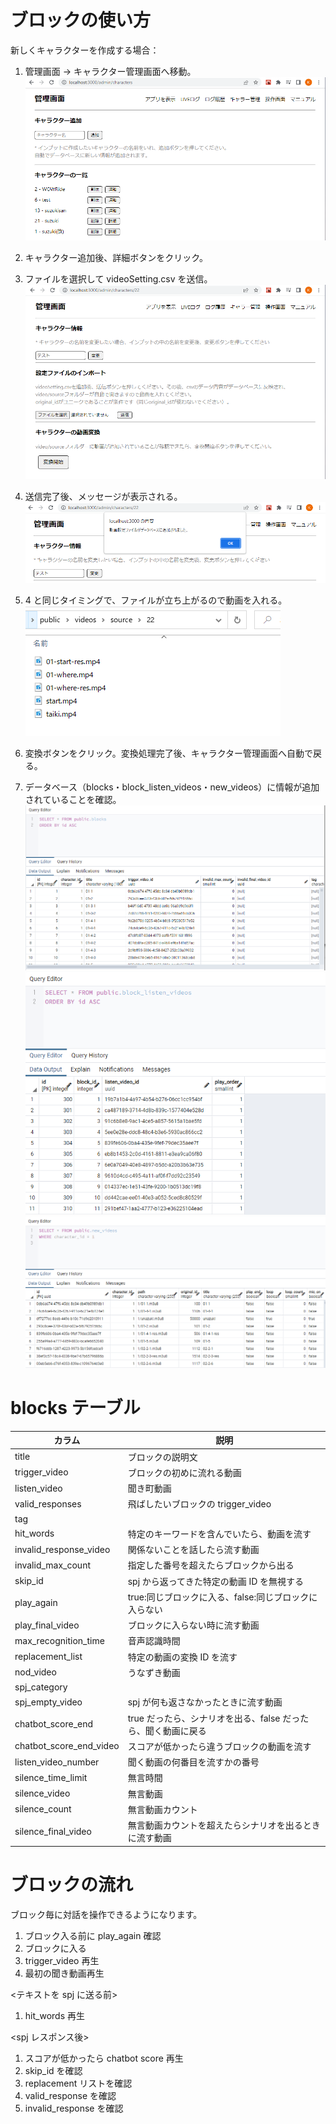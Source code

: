 # ブロックの使い方

新しくキャラクターを作成する場合：

1. 管理画面 → キャラクター管理画面へ移動。
   ![キャラクター管理画面](./images/block/addCharacter.png)
2. キャラクター追加後、詳細ボタンをクリック。
3. ファイルを選択して videoSetting.csv を送信。
   ![キャラクター管理画面](./images/block/setCharacterSettings.png)

4. 送信完了後、メッセージが表示される。
   ![動画設定ファイル追加](./images/block/addedVideoSetting.png)
5. 4 と同じタイミングで、ファイルが立ち上がるので動画を入れる。
   ![ファイルに動画追加](./images/block/file.png)
6. 変換ボタンをクリック。変換処理完了後、キャラクター管理画面へ自動で戻る。
7. データベース（blocks・block_listen_videos・new_videos）に情報が追加されていることを確認。
   ![blocksテーブル](./images/block/block.png)
   ![block_listen_videosテーブル](./images/block/block_listen_videos.png)
   ![new_videosテーブル](./images/block/new_videos.png)

# blocks テーブル

| カラム                  | 説明                                                          |
| ----------------------- | ------------------------------------------------------------- |
| title                   | ブロックの説明文                                              |
| trigger_video        　　| ブロックの初めに流れる動画                                    |
| listen_video         　　| 聞き町動画                                                      |
| valid_responses         | 飛ばしたいブロックの trigger_video                            |
| tag                     |                                                               |
| hit_words               | 特定のキーワードを含んでいたら、動画を流す                    |
| invalid_response_video  | 関係ないことを話したら流す動画                                |
| invalid_max_count       | 指定した番号を超えたらブロックから出る                        |
| skip_id                 | spj から返ってきた特定の動画 ID を無視する                    |
| play_again              | true:同じブロックに入る、false:同じブロックに入らない         |
| play_final_video        | ブロックに入らない時に流す動画                                |
| max_recognition_time    | 音声認識時間                                                  |
| replacement_list        | 特定の動画の変換 ID を流す                                    |
| nod_video               | うなずき動画                                                  |
| spj_category            |                                                               |
| spj_empty_video         | spj が何も返さなかったときに流す動画                          |
| chatbot_score_end       | true だったら、シナリオを出る、false だったら、聞く動画に戻る |
| chatbot_score_end_video | スコアが低かったら違うブロックの動画を流す                    |
| listen_video_number     | 聞く動画の何番目を流すかの番号                                |
| silence_time_limit      | 無言時間                                                      |
| silence_video           | 無言動画                                                      |
| silence_count           | 無言動画カウント                                              |
| silence_final_video     | 無言動画カウントを超えたらシナリオを出るときに流す動画        |

# ブロックの流れ

ブロック毎に対話を操作できるようになります。

1. ブロック入る前に play_again 確認
2. ブロックに入る
3. trigger_video 再生
4. 最初の聞き動画再生

<テキストを spj に送る前>

1. hit_words 再生

<spj レスポンス後>

1. スコアが低かったら chatbot score 再生
2. skip_id を確認
3. replacement リストを確認
4. valid_response を確認
5. invalid_response を確認
